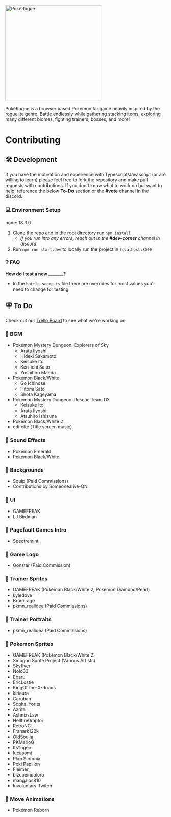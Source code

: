 <picture><img src="./public/images/logo.png" width="300" alt="PokéRogue"></picture>

PokéRogue is a browser based Pokémon fangame heavily inspired by the roguelite genre. Battle endlessly while gathering stacking items, exploring many different biomes, fighting trainers, bosses, and more! 

# Contributing
## 🛠️ Development
If you have the motivation and experience with Typescript/Javascript (or are willing to learn) please feel free to fork the repository and make pull requests with contributions. If you don't know what to work on but want to help, reference the below **To-Do** section or the **#vote** channel in the discord. 

### 💻 Environment Setup
node: 18.3.0

1. Clone the repo and in the root directory run `npm install`
    - *if you run into any errors, reach out in the **#dev-corner** channel in discord*
2. Run `npm run start:dev` to locally run the project in `localhost:8000`

### ❔ FAQ 

**How do I test a new _______?**
- In the `battle-scene.ts` file there are overrides for most values you'll need to change for testing


## 🪧 To Do
Check out our [Trello Board](https://trello.com/b/z10B703R/pokerogue-board) to see what we're working on


### 🎵 BGM
  - Pokémon Mystery Dungeon: Explorers of Sky
    - Arata Iiyoshi
    - Hideki Sakamoto
    - Keisuke Ito
    - Ken-ichi Saito
    - Yoshihiro Maeda
  - Pokémon Black/White
    - Go Ichinose
    - Hitomi Sato
    - Shota Kageyama
  - Pokémon Mystery Dungeon: Rescue Team DX
    - Keisuke Ito
    - Arata Iiyoshi
    - Atsuhiro Ishizuna
  - Pokémon Black/White 2
  - edifette (Title screen music)

### 🎵 Sound Effects
  - Pokémon Emerald
  - Pokémon Black/White

### 🎨 Backgrounds
  - Squip (Paid Commissions)
  - Contributions by Someonealive-QN

### 🎨 UI
  - GAMEFREAK
  - LJ Birdman

### 🎨 Pagefault Games Intro
  - Spectremint

### 🎨 Game Logo
  - Gonstar (Paid Commission)

### 🎨 Trainer Sprites
  - GAMEFREAK (Pokémon Black/White 2, Pokémon Diamond/Pearl)
  - kyledove
  - Brumirage
  - pkmn_realidea (Paid Commissions)

### 🎨 Trainer Portraits
  - pkmn_realidea (Paid Commissions)

### 🎨 Pokemon Sprites
  - GAMEFREAK (Pokémon Black/White 2)
  - Smogon Sprite Project (Various Artists)
  - Skyflyer
  - Nolo33
  - Ebaru
  - EricLostie
  - KingOfThe-X-Roads
  - kiriaura
  - Caruban
  - Sopita_Yorita
  - Azrita
  - AshnixsLaw
  - Hellfire0raptor
  - RetroNC
  - Franark122k
  - OldSoulja
  - PKMarioG
  - ItsYugen
  - lucasomi
  - Pkm Sinfonia
  - Poki Papillon
  - Fleimer_
  - bizcoeindoloro
  - mangalos810
  - Involuntary-Twitch

### 🎨 Move Animations
  - Pokémon Reborn
